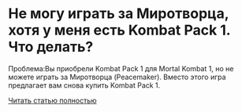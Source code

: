 # Не могу играть за Миротворца, хотя у меня есть Kombat Pack 1. Что делать?



Проблема:Вы приобрели Kombat Pack 1 для Mortal Kombat 1, но не можете играть за Миротворца (Peacemaker). Вместо этого игра предлагает вам снова купить Kombat Pack 1.

[Читать статью полностью](https://xyberbara.com/gaming/ne-mogu-igrat-za-mirotvortsa-khotya-u-menya-yest-kombat-pack-1/)
